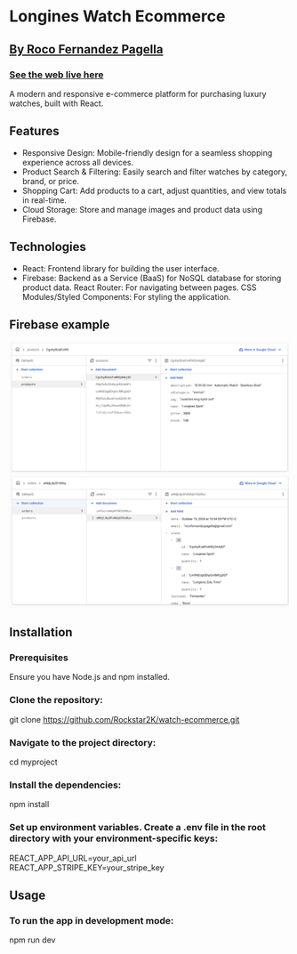 # Longines Watch Ecommerce
## [By Roco Fernandez Pagella](https://roco-fernandez-p.web.app/)
### [See the web live here](https://chipper-bienenstitch-e785de.netlify.app/) 

A modern and responsive e-commerce platform for purchasing luxury watches, built with React.

## Features
- Responsive Design: Mobile-friendly design for a seamless shopping experience across all devices.
- Product Search & Filtering: Easily search and filter watches by category, brand, or price.
- Shopping Cart: Add products to a cart, adjust quantities, and view totals in real-time.
- Cloud Storage: Store and manage images and product data using Firebase.


## Technologies
- React: Frontend library for building the user interface.
- Firebase: Backend as a Service (BaaS) for NoSQL database for storing product data.
React Router: For navigating between pages.
CSS Modules/Styled Components: For styling the application.

## Firebase example

![products](./public/readme/products.png)
![orders](./public/readme/orders.png)


## Installation
### Prerequisites
Ensure you have Node.js and npm installed.

### Clone the repository:

git clone https://github.com/Rockstar2K/watch-ecommerce.git


### Navigate to the project directory:

cd myproject

### Install the dependencies:

npm install

### Set up environment variables. Create a .env file in the root directory with your environment-specific keys:

REACT_APP_API_URL=your_api_url
REACT_APP_STRIPE_KEY=your_stripe_key

## Usage
### To run the app in development mode:

npm run dev